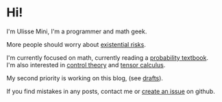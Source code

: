 # Hi!

I'm Ulisse Mini, I'm a programmer and math geek.

More people should worry about [existential risks](https://nickbostrom.com/existential/risks.html).

I'm currently focused on math, currently reading a [probability textbook](https://www.amazon.com/Introduction-Probability-Chapman-Statistical-Science-dp-1138369918/dp/1138369918).<br>
I'm also interested in [control theory](https://www.youtube.com/watch?v=oBc_BHxw78s&list=PLUMWjy5jgHK1NC52DXXrriwihVrYZKqjk) and [tensor calculus](https://youtu.be/e0eJXttPRZI?list=PLlXfTHzgMRULkodlIEqfgTS-H1AY_bNtq).

My second priority is working on this blog, (see [drafts](/drafts.html)).

If you find mistakes in any posts, contact me or [create an issue](https://github.com/UlisseMini/uli.rocks/issues) on github.
